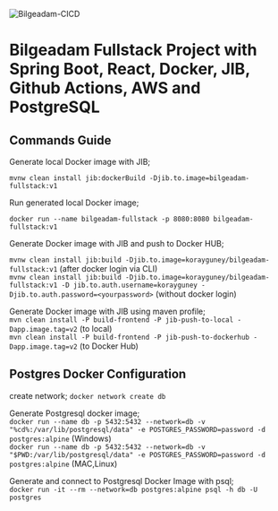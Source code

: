 ![Bilgeadam-CICD](https://github.com/github/docs/actions/workflows/deploy.yml/badge.svg?branch=master)

# Bilgeadam Fullstack Project with Spring Boot, React, Docker, JIB, Github Actions, AWS and PostgreSQL

## Commands Guide

Generate local Docker image with JIB;   

`mvnw clean install jib:dockerBuild -Djib.to.image=bilgeadam-fullstack:v1`  

Run generated local Docker image;  

`docker run --name bilgeadam-fullstack -p 8080:8080 bilgeadam-fullstack:v1`  

Generate Docker image with JIB and push to Docker HUB;  

`mvnw clean install jib:build -Djib.to.image=korayguney/bilgeadam-fullstack:v1` (after docker login via CLI)  
`mvnw clean install jib:build -Djib.to.image=korayguney/bilgeadam-fullstack:v1 -D jib.to.auth.username=korayguney -Djib.to.auth.password=<yourpassword>` (without docker login)  

Generate Docker image with JIB using maven profile;  
`mvn clean install -P build-frontend -P jib-push-to-local -Dapp.image.tag=v2` (to local)  
`mvn clean install -P build-frontend -P jib-push-to-dockerhub -Dapp.image.tag=v2` (to Docker Hub)  

Postgres Docker Configuration
-------
create network;
`docker network create db`

Generate Postgresql docker image;  
`docker run --name db -p 5432:5432 --network=db -v "%cd%:/var/lib/postgresql/data" -e POSTGRES_PASSWORD=password -d postgres:alpine` (Windows)  
`docker run --name db -p 5432:5432 --network=db -v "$PWD:/var/lib/postgresql/data" -e POSTGRES_PASSWORD=password -d postgres:alpine` (MAC,Linux)  

Generate and connect to Postgresql Docker Image with psql;  
`docker run -it --rm --network=db postgres:alpine psql -h db -U postgres`
